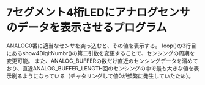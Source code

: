 7セグメント4桁LEDにアナログセンサのデータを表示させるプログラム
=====================================

ANALOG0番に適当なセンサを突っ込むと、その値を表示する。
loop()の3行目にあるshow4DigitNumbr()の第二引数を変更することで、センシングの周期を変更可能。
また、ANALOG_BUFFERの数だけ直近のセンシングデータを溜めており、直近ANALOG_BUFFER_LENGTH回のセンシングの中で最も大きな値を表示刷るようになっている（チャタリングして値0が頻繁に発生していたため）。


